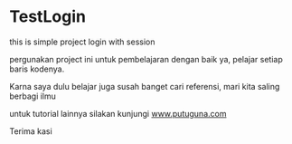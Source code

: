 # TestLogin
this is simple project login with session

pergunakan project ini untuk pembelajaran dengan baik ya, pelajar setiap baris kodenya. 

Karna saya dulu belajar juga susah banget cari referensi, mari kita saling berbagi ilmu

untuk tutorial lainnya silakan kunjungi www.putuguna.com

Terima kasi
